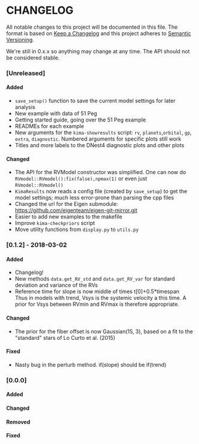 # CHANGELOG

All notable changes to this project will be documented in this file.
The format is based on [Keep a Changelog](http://keepachangelog.com/en/1.0.0/)
and this project adheres to [Semantic Versioning](http://semver.org/spec/v2.0.0.html).

We're still in 0.x.x so anything may change at any time. 
The API should not be considered stable.

### [Unreleased]

#### Added 
- `save_setup()` function to save the current model settings for later analysis
- New example with data of 51 Peg
- Getting started guide, going over the 51 Peg example
- READMEs for each example
- New arguments for the `kima-showresults` script: 
  `rv`, `planets`,`orbital`, `gp`, `extra`, `diagnostic`.
  Numbered arguments for specific plots still work
- Titles and more labels to the DNest4 diagnostic plots and other plots

#### Changed
- The API for the RVModel constructor was simplified. One can now do
  `RVmodel::RVmodel():fix(false),npmax(1)` or even just `RVmodel::RVmodel()`
- `KimaResults` now reads a config file (created by `save_setup`)
  to get the model settings; much less error-prone than parsing the cpp files
- Changed the url for the Eigen submodule: https://github.com/eigenteam/eigen-git-mirror.git
- Easier to add new examples to the makefile
- Improve `kima-checkpriors` script
- Move utility functions from `display.py` to `utils.py`



### [0.1.2] - 2018-03-02
#### Added
- Changelog!
- New methods `data.get_RV_std` and `data.get_RV_var`
  for standard deviation and variance of the RVs
- Reference time for slope is now middle of times t[0]+0.5*timespan  
  Thus in models with trend, Vsys is the systemic velocity a this time.
  A prior for Vsys between RVmin and RVmax is therefore appropriate.
  

#### Changed
- The prior for the fiber offset is now Gaussian(15, 3),
  based on a fit to the "standard" stars of Lo Curto et al. (2015)

#### Fixed
- Nasty bug in the perturb method. if(slope) should be if(trend)





### [0.0.0]

#### Added
#### Changed
#### Removed
#### Fixed

